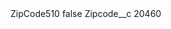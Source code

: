 <?xml version="1.0" encoding="UTF-8"?>
<CustomMetadata xmlns="http://soap.sforce.com/2006/04/metadata" xmlns:xsi="http://www.w3.org/2001/XMLSchema-instance" xmlns:xsd="http://www.w3.org/2001/XMLSchema">
    <label>ZipCode510</label>
    <protected>false</protected>
    <values>
        <field>Zipcode__c</field>
        <value xsi:type="xsd:string">20460</value>
    </values>
</CustomMetadata>
